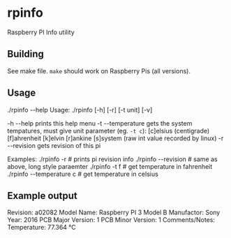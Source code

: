 # rpinfo
Raspberry PI Info utility

## Building

See make file. `make` should work on Raspberry Pis (all versions).

## Usage

./rpinfo --help
Usage: ./rpinfo [-h] [-r] [-t unit] [-v]

  -h
  --help
         prints this help menu
  -t
  --temperature
         gets the system tempatures, must give unit parameter (eg. `-t c`):
                [c]elsius (centigrade)
                [f]ahrenheit
                [k]elvin
                [r]ankine
                [s]system (raw int value recorded by linux)
  -r
  --revision
         gets revision of this pi

Examples:
        ./rpinfo -r # prints pi revision info
        ./rpinfo --revision # same as above, long style paraemter
        ./rpinfo -t f # get temperature in fahrenheit
        ./rpinfo --temperature c # get temperature in celsius


## Example output

Revision: a02082
Model Name: Raspberry PI 3 Model B
Manufactor: Sony
Year: 2016
PCB Major Version: 1
PCB Minor Version: 1
Comments/Notes:
Temperature: 77.364 °C
